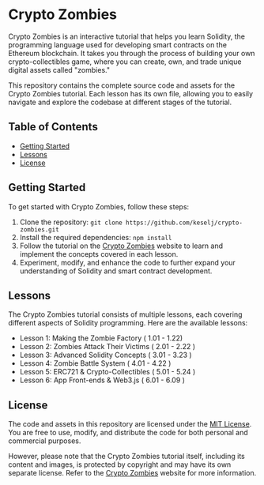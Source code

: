 # Crypto Zombies


Crypto Zombies is an interactive tutorial that helps you learn Solidity, the programming language used for developing smart contracts on the Ethereum blockchain. It takes you through the process of building your own crypto-collectibles game, where you can create, own, and trade unique digital assets called "zombies."

This repository contains the complete source code and assets for the Crypto Zombies tutorial. Each lesson has its own file, allowing you to easily navigate and explore the codebase at different stages of the tutorial.

## Table of Contents

- [Getting Started](#getting-started)
- [Lessons](#lessons)
- [License](#license)

## Getting Started

To get started with Crypto Zombies, follow these steps:

1. Clone the repository: `git clone https://github.com/keselj/crypto-zombies.git`
2. Install the required dependencies: `npm install`
3. Follow the tutorial on the [Crypto Zombies](https://example.com/crypto-zombies) website to learn and implement the concepts covered in each lesson.
4. Experiment, modify, and enhance the code to further expand your understanding of Solidity and smart contract development.

## Lessons

The Crypto Zombies tutorial consists of multiple lessons, each covering different aspects of Solidity programming. Here are the available lessons:

- Lesson 1: Making the Zombie Factory ( 1.01 - 1.22) 
- Lesson 2: Zombies Attack Their Victims ( 2.01 - 2.22 )
- Lesson 3: Advanced Solidity Concepts ( 3.01 - 3.23 )
- Lesson 4: Zombie Battle System ( 4.01 - 4.22 )
- Lesson 5: ERC721 & Crypto-Collectibles ( 5.01 - 5.24 )
- Lesson 6: App Front-ends & Web3.js ( 6.01 - 6.09 )

## License

The code and assets in this repository are licensed under the [MIT License](LICENSE). You are free to use, modify, and distribute the code for both personal and commercial purposes.

However, please note that the Crypto Zombies tutorial itself, including its content and images, is protected by copyright and may have its own separate license. Refer to the [Crypto Zombies](https://example.com/crypto-zombies) website for more information.


